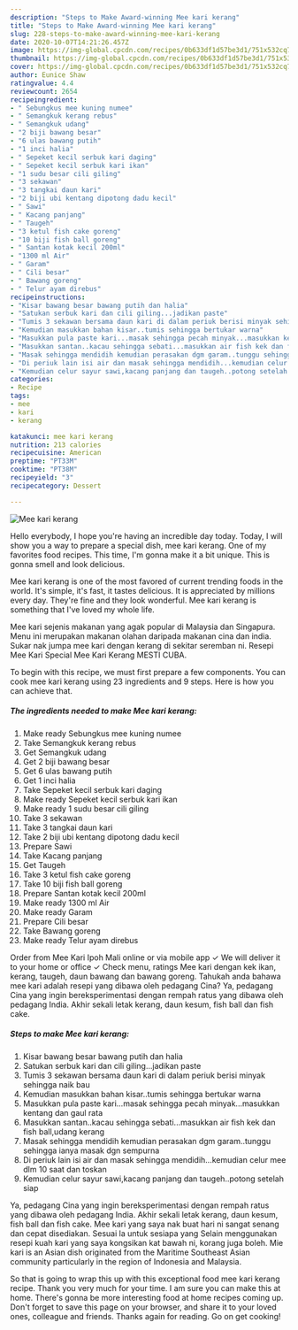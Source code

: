 ```yaml
---
description: "Steps to Make Award-winning Mee kari kerang"
title: "Steps to Make Award-winning Mee kari kerang"
slug: 228-steps-to-make-award-winning-mee-kari-kerang
date: 2020-10-07T14:21:26.457Z
image: https://img-global.cpcdn.com/recipes/0b633df1d57be3d1/751x532cq70/mee-kari-kerang-resipi-foto-utama.jpg
thumbnail: https://img-global.cpcdn.com/recipes/0b633df1d57be3d1/751x532cq70/mee-kari-kerang-resipi-foto-utama.jpg
cover: https://img-global.cpcdn.com/recipes/0b633df1d57be3d1/751x532cq70/mee-kari-kerang-resipi-foto-utama.jpg
author: Eunice Shaw
ratingvalue: 4.4
reviewcount: 2654
recipeingredient:
- " Sebungkus mee kuning numee"
- " Semangkuk kerang rebus"
- " Semangkuk udang"
- "2 biji bawang besar"
- "6 ulas bawang putih"
- "1 inci halia"
- " Sepeket kecil serbuk kari daging"
- " Sepeket kecil serbuk kari ikan"
- "1 sudu besar cili giling"
- "3 sekawan"
- "3 tangkai daun kari"
- "2 biji ubi kentang dipotong dadu kecil"
- " Sawi"
- " Kacang panjang"
- " Taugeh"
- "3 ketul fish cake goreng"
- "10 biji fish ball goreng"
- " Santan kotak kecil 200ml"
- "1300 ml Air"
- " Garam"
- " Cili besar"
- " Bawang goreng"
- " Telur ayam direbus"
recipeinstructions:
- "Kisar bawang besar bawang putih dan halia"
- "Satukan serbuk kari dan cili giling...jadikan paste"
- "Tumis 3 sekawan bersama daun kari di dalam periuk berisi minyak sehingga naik bau"
- "Kemudian masukkan bahan kisar..tumis sehingga bertukar warna"
- "Masukkan pula paste kari...masak sehingga pecah minyak...masukkan kentang dan gaul rata"
- "Masukkan santan..kacau sehingga sebati...masukkan air fish kek dan fish ball,udang kerang"
- "Masak sehingga mendidih kemudian perasakan dgm garam..tunggu sehingga ianya masak dgn sempurna"
- "Di periuk lain isi air dan masak sehingga mendidih...kemudian celur mee dlm 10 saat dan toskan"
- "Kemudian celur sayur sawi,kacang panjang dan taugeh..potong setelah siap"
categories:
- Recipe
tags:
- mee
- kari
- kerang

katakunci: mee kari kerang 
nutrition: 213 calories
recipecuisine: American
preptime: "PT33M"
cooktime: "PT38M"
recipeyield: "3"
recipecategory: Dessert

---
```



![Mee kari kerang](https://img-global.cpcdn.com/recipes/0b633df1d57be3d1/751x532cq70/mee-kari-kerang-resipi-foto-utama.jpg)

Hello everybody, I hope you're having an incredible day today. Today, I will show you a way to prepare a special dish, mee kari kerang. One of my favorites food recipes. This time, I'm gonna make it a bit unique. This is gonna smell and look delicious.

Mee kari kerang is one of the most favored of current trending foods in the world. It's simple, it's fast, it tastes delicious. It is appreciated by millions every day. They're fine and they look wonderful. Mee kari kerang is something that I've loved my whole life.

Mee kari sejenis makanan yang agak popular di Malaysia dan Singapura. Menu ini merupakan makanan olahan daripada makanan cina dan india. Sukar nak jumpa mee kari dengan kerang di sekitar seremban ni. Resepi Mee Kari Special Mee Kari Kerang MESTI CUBA.


To begin with this recipe, we must first prepare a few components. You can cook mee kari kerang using 23 ingredients and 9 steps. Here is how you can achieve that.

<!--inarticleads1-->

##### The ingredients needed to make Mee kari kerang:

1. Make ready  Sebungkus mee kuning numee
1. Take  Semangkuk kerang rebus
1. Get  Semangkuk udang
1. Get 2 biji bawang besar
1. Get 6 ulas bawang putih
1. Get 1 inci halia
1. Take  Sepeket kecil serbuk kari daging
1. Make ready  Sepeket kecil serbuk kari ikan
1. Make ready 1 sudu besar cili giling
1. Take 3 sekawan
1. Take 3 tangkai daun kari
1. Take 2 biji ubi kentang dipotong dadu kecil
1. Prepare  Sawi
1. Take  Kacang panjang
1. Get  Taugeh
1. Take 3 ketul fish cake goreng
1. Take 10 biji fish ball goreng
1. Prepare  Santan kotak kecil 200ml
1. Make ready 1300 ml Air
1. Make ready  Garam
1. Prepare  Cili besar
1. Take  Bawang goreng
1. Make ready  Telur ayam direbus


Order from Mee Kari Ipoh Mali online or via mobile app ✓ We will deliver it to your home or office ✓ Check menu, ratings Mee kari dengan kek ikan, kerang, taugeh, daun bawang dan bawang goreng. Tahukah anda bahawa mee kari adalah resepi yang dibawa oleh pedagang Cina? Ya, pedagang Cina yang ingin bereksperimentasi dengan rempah ratus yang dibawa oleh pedagang India. Akhir sekali letak kerang, daun kesum, fish ball dan fish cake. 

<!--inarticleads2-->

##### Steps to make Mee kari kerang:

1. Kisar bawang besar bawang putih dan halia
1. Satukan serbuk kari dan cili giling...jadikan paste
1. Tumis 3 sekawan bersama daun kari di dalam periuk berisi minyak sehingga naik bau
1. Kemudian masukkan bahan kisar..tumis sehingga bertukar warna
1. Masukkan pula paste kari...masak sehingga pecah minyak...masukkan kentang dan gaul rata
1. Masukkan santan..kacau sehingga sebati...masukkan air fish kek dan fish ball,udang kerang
1. Masak sehingga mendidih kemudian perasakan dgm garam..tunggu sehingga ianya masak dgn sempurna
1. Di periuk lain isi air dan masak sehingga mendidih...kemudian celur mee dlm 10 saat dan toskan
1. Kemudian celur sayur sawi,kacang panjang dan taugeh..potong setelah siap


Ya, pedagang Cina yang ingin bereksperimentasi dengan rempah ratus yang dibawa oleh pedagang India. Akhir sekali letak kerang, daun kesum, fish ball dan fish cake. Mee kari yang saya nak buat hari ni sangat senang dan cepat disediakan. Sesuai la untuk sesiapa yang Selain menggunakan resepi kuah kari yang saya kongsikan kat bawah ni, korang juga boleh. Mie kari is an Asian dish originated from the Maritime Southeast Asian community particularly in the region of Indonesia and Malaysia. 

So that is going to wrap this up with this exceptional food mee kari kerang recipe. Thank you very much for your time. I am sure you can make this at home. There's gonna be more interesting food at home recipes coming up. Don't forget to save this page on your browser, and share it to your loved ones, colleague and friends. Thanks again for reading. Go on get cooking!
